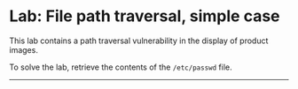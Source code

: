 # Lab: File path traversal, simple case

This lab contains a path traversal vulnerability in the display of product images.

To solve the lab, retrieve the contents of the `/etc/passwd` file.



---
